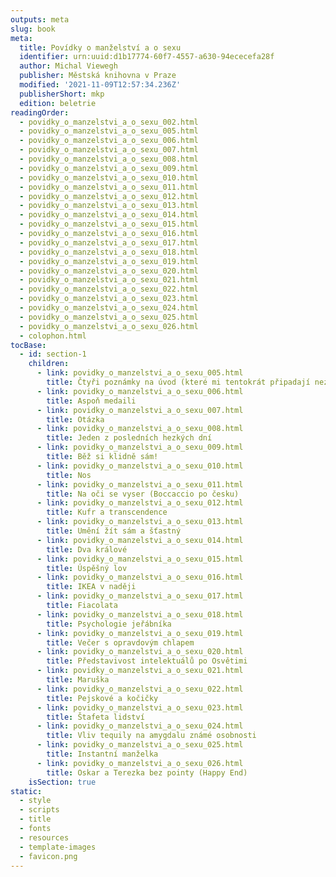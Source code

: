 ```yaml
---
outputs: meta
slug: book
meta:
  title: Povídky o manželství a o sexu
  identifier: urn:uuid:d1b17774-60f7-4557-a630-94ececefa28f
  author: Michal Viewegh
  publisher: Městská knihovna v Praze
  modified: '2021-11-09T12:57:34.236Z'
  publisherShort: mkp
  edition: beletrie
readingOrder:
  - povidky_o_manzelstvi_a_o_sexu_002.html
  - povidky_o_manzelstvi_a_o_sexu_005.html
  - povidky_o_manzelstvi_a_o_sexu_006.html
  - povidky_o_manzelstvi_a_o_sexu_007.html
  - povidky_o_manzelstvi_a_o_sexu_008.html
  - povidky_o_manzelstvi_a_o_sexu_009.html
  - povidky_o_manzelstvi_a_o_sexu_010.html
  - povidky_o_manzelstvi_a_o_sexu_011.html
  - povidky_o_manzelstvi_a_o_sexu_012.html
  - povidky_o_manzelstvi_a_o_sexu_013.html
  - povidky_o_manzelstvi_a_o_sexu_014.html
  - povidky_o_manzelstvi_a_o_sexu_015.html
  - povidky_o_manzelstvi_a_o_sexu_016.html
  - povidky_o_manzelstvi_a_o_sexu_017.html
  - povidky_o_manzelstvi_a_o_sexu_018.html
  - povidky_o_manzelstvi_a_o_sexu_019.html
  - povidky_o_manzelstvi_a_o_sexu_020.html
  - povidky_o_manzelstvi_a_o_sexu_021.html
  - povidky_o_manzelstvi_a_o_sexu_022.html
  - povidky_o_manzelstvi_a_o_sexu_023.html
  - povidky_o_manzelstvi_a_o_sexu_024.html
  - povidky_o_manzelstvi_a_o_sexu_025.html
  - povidky_o_manzelstvi_a_o_sexu_026.html
  - colophon.html
tocBase:
  - id: section-1
    children:
      - link: povidky_o_manzelstvi_a_o_sexu_005.html
        title: Čtyři poznámky na úvod (které mi tentokrát připadají nezbytné)
      - link: povidky_o_manzelstvi_a_o_sexu_006.html
        title: Aspoň medaili
      - link: povidky_o_manzelstvi_a_o_sexu_007.html
        title: Otázka
      - link: povidky_o_manzelstvi_a_o_sexu_008.html
        title: Jeden z posledních hezkých dní
      - link: povidky_o_manzelstvi_a_o_sexu_009.html
        title: Běž si klidně sám!
      - link: povidky_o_manzelstvi_a_o_sexu_010.html
        title: Nos
      - link: povidky_o_manzelstvi_a_o_sexu_011.html
        title: Na oči se vyser (Boccaccio po česku)
      - link: povidky_o_manzelstvi_a_o_sexu_012.html
        title: Kufr a transcendence
      - link: povidky_o_manzelstvi_a_o_sexu_013.html
        title: Umění žít sám a šťastný
      - link: povidky_o_manzelstvi_a_o_sexu_014.html
        title: Dva králové
      - link: povidky_o_manzelstvi_a_o_sexu_015.html
        title: Úspěšný lov
      - link: povidky_o_manzelstvi_a_o_sexu_016.html
        title: IKEA v naději
      - link: povidky_o_manzelstvi_a_o_sexu_017.html
        title: Fiacolata
      - link: povidky_o_manzelstvi_a_o_sexu_018.html
        title: Psychologie jeřábníka
      - link: povidky_o_manzelstvi_a_o_sexu_019.html
        title: Večer s opravdovým chlapem
      - link: povidky_o_manzelstvi_a_o_sexu_020.html
        title: Představivost intelektuálů po Osvětimi
      - link: povidky_o_manzelstvi_a_o_sexu_021.html
        title: Maruška
      - link: povidky_o_manzelstvi_a_o_sexu_022.html
        title: Pejskové a kočičky
      - link: povidky_o_manzelstvi_a_o_sexu_023.html
        title: Štafeta lidství
      - link: povidky_o_manzelstvi_a_o_sexu_024.html
        title: Vliv tequily na amygdalu známé osobnosti
      - link: povidky_o_manzelstvi_a_o_sexu_025.html
        title: Instantní manželka
      - link: povidky_o_manzelstvi_a_o_sexu_026.html
        title: Oskar a Terezka bez pointy (Happy End)
    isSection: true
static:
  - style
  - scripts
  - title
  - fonts
  - resources
  - template-images
  - favicon.png
---
```

